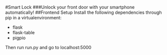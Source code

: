 #Smart Lock
###Unlock your front door with your smartphone automatically!
##Frontend Setup
Install the following dependencies through pip in a virtualenvironment:

  * flask
  * flask-table
  * pigpio

Then run run.py and go to localhost:5000
